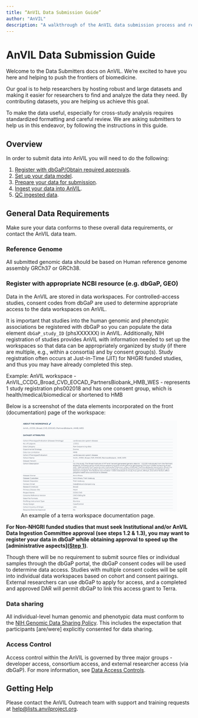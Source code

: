 ```yaml
---
title: “AnVIL Data Submission Guide”
author: "AnVIL"
description: "A walkthrough of the AnVIL data submission process and requirements."
---
```


# AnVIL Data Submission Guide

<hero>Welcome to the Data Submitters docs on AnVIL. We’re excited to have you here and helping to push the frontiers of  biomedicine. 

Our goal is to help researchers by hosting robust and large datasets and making it easier for researchers to find and analyze the data they need. By contributing datasets, you are helping us achieve this goal.

To make the data useful, especially for cross-study analysis requires standardized formatting and careful review. We are asking submitters to help us in this endeavor, by following the instructions in this guide.</hero>

## Overview

In order to submit data into AnVIL you will need to do the following:

1. [Register with dbGaP/Obtain required approvals](/learn/data-submitters/submission-guide/data-approval-process).
1. [Set up your data model](/learn/data-submitters/submission-guide/set-up-a-data-model).
1. [Prepare your data for submission](/learn/data-submitters/submission-guide/prepare-for-submission).
1. [Ingest your data into AnVIL](/learn/data-submitters/submission-guide/ingesting-data).
1. [QC ingested data](/learn/data-submitters/submission-guide/qc-data).

## General Data Requirements 
Make sure your data conforms to these overall data requirements, or contact the AnVIL data team.      

### Reference Genome 
All submitted genomic data should be based on Human reference genome assembly GRCh37 or GRCh38.

### Register with appropriate NCBI resource (e.g. dbGaP, GEO)
Data in the AnVIL are stored in data workspaces. For controlled-access studies, consent codes from dbGaP are used to determine appropriate access to the data workspaces on AnVIL.    

It is important that studies into the human genomic and phenotypic associations be registered with dbGaP so you can populate the data element `dbGaP_study_ID` (phsXXXXXX) in AnVIL. Additionally, NIH registration of studies provides AnVIL with information needed to set up the workspaces so that data can be appropriately organized by study (if there are multiple, e.g., within a consortia) and by consent group(s). Study registration often occurs at Just-in-Time (JIT) for NHGRI funded studies, and thus you may have already completed this step. 

Example:  AnVIL workspace - AnVIL_CCDG_Broad_CVD_EOCAD_PartnersBiobank_HMB_WES - represents 1 study registration phs002018 and has one consent group, which is health/medical/biomedical or shortened to HMB

Below is a screenshot of the data elements incorporated on the front (documentation) page of the workspace:

<figure>
<img src="./_images/terra-workspace.png" alt="A terra workspace."/>
<figure-caption>An example of a terra workspace documentation page.</figure-caption>
</figure>

  
**For Non-NHGRI funded studies that must seek Institutional and/or AnVIL Data Ingestion Committee approval (see steps 1.2 & 1.3), you may want to register your data in dbGaP while obtaining approval to speed up the [administrative aspects]([Step 1](/learn/data-submitters/submission-guide/data-approval-process))**.   
 

Though there will be no requirement to submit source files or individual samples through the dbGaP portal, the dbGaP consent codes will be used to determine data access. Studies with multiple consent codes will be split into individual data workspaces based on cohort and consent pairings. External researchers can use dbGaP to apply for access, and a completed and approved DAR will permit dbGaP to link this access grant to Terra.

### Data sharing    
All individual-level human genomic and phenotypic data must conform to the [NIH Genomic Data Sharing Policy](https://www.genome.gov/about-nhgri/Policies-Guidance/Genomic-Data-Sharing). This includes the expectation that participants [are/were] explicitly consented for data sharing.    

### Access Control    
Access control within the AnVIL is governed by three major groups - developer access, consortium access, and external researcher access (via dbGaP). For more information, see [Data Access Controls](/learn/accessing-data/data-access-controls).



## Getting Help

Please contact the AnVIL Outreach team with support and training requests at <help@lists.anvilproject.org>.

